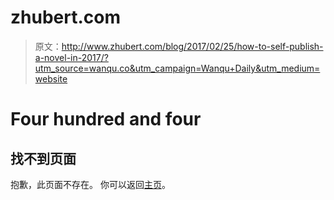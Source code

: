 # zhubert.com

> 原文：<http://www.zhubert.com/blog/2017/02/25/how-to-self-publish-a-novel-in-2017/?utm_source=wanqu.co&utm_campaign=Wanqu+Daily&utm_medium=website>

# Four hundred and four

## 找不到页面

抱歉，此页面不存在。
你可以返回[主页](https://www.zhubert.com/)。